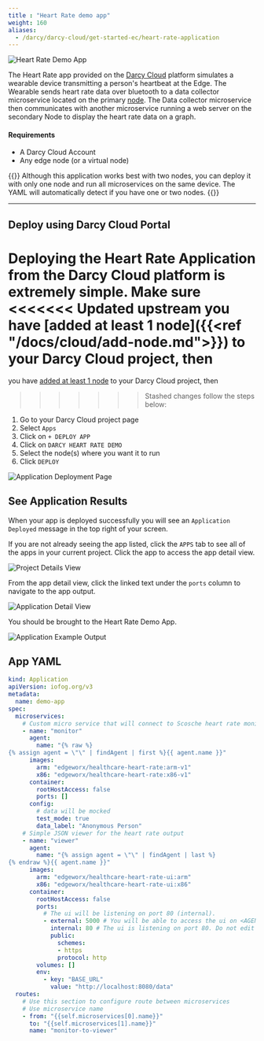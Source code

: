 ```yaml
---
title : "Heart Rate demo app"
weight: 160
aliases:
  - /darcy/darcy-cloud/get-started-ec/heart-rate-application
---
```

![Heart Rate Demo App](/images/15done.png)

The Heart Rate app provided on the [Darcy Cloud](../../more/terminology.md#darcy-cloud) platform simulates a wearable device
transmitting a person's heartbeat at the Edge. The Wearable sends heart rate data over bluetooth to
a data collector microservice located on the primary [node](../../more/terminology.md#node). The Data collector microservice then
communicates with another microservice running a web server on the secondary Node to display the
heart rate data on a graph.

#### Requirements

* A Darcy Cloud Account
* Any edge node (or a virtual node)

{{<alert>}} Although this application works best with two nodes, you can deploy it with only one
node and run all microservices on the same device. The YAML will automatically detect if you have
one or two nodes. {{</alert>}}

---

## Deploy using Darcy Cloud Portal

Deploying the Heart Rate Application from the Darcy Cloud platform is extremely simple. Make sure
<<<<<<< Updated upstream
you have [added at least 1 node]({{<ref "/docs/cloud/add-node.md">}}) to your Darcy Cloud project, then
=======
you have [added at least 1 node](../../cloud/portal/nodes/add-node.md) to your Darcy Cloud project, then
>>>>>>> Stashed changes
follow the steps below:

1. Go to your Darcy Cloud project page
2. Select `Apps`
3. Click on `+ DEPLOY APP`
4. Click on `DARCY HEART RATE DEMO`
5. Select the node(s) where you want it to run
6. Click `DEPLOY`

![Application Deployment Page](/images/12done.png)

## See Application Results

When your app is deployed successfully you will see an `Application Deployed` message in the top
right of your screen.

If you are not already seeing the app listed, click the `APPS` tab to see all of the apps in your
current project. Click the app to access the app detail view.

![Project Details View](/images/13done.png)

From the app detail view, click the linked text under the `ports` column to navigate to the app
output.

![Application Detail View](/images/14done.png)

You should be brought to the Heart Rate Demo App.

![Application Example Output](/images/15done.png)

## App YAML

```yaml
kind: Application
apiVersion: iofog.org/v3
metadata:
  name: demo-app
spec:
  microservices:
    # Custom micro service that will connect to Scosche heart rate monitor via Bluetooth
    - name: "monitor"
      agent:
        name: "{% raw %}
{% assign agent = \"\" | findAgent | first %}{{ agent.name }}"
      images:
        arm: "edgeworx/healthcare-heart-rate:arm-v1"
        x86: "edgeworx/healthcare-heart-rate:x86-v1"
      container:
        rootHostAccess: false
        ports: []
      config:
        # data will be mocked
        test_mode: true
        data_label: "Anonymous Person"
    # Simple JSON viewer for the heart rate output
    - name: "viewer"
      agent:
        name: "{% assign agent = \"\" | findAgent | last %}
{% endraw %}{{ agent.name }}"
      images:
        arm: "edgeworx/healthcare-heart-rate-ui:arm"
        x86: "edgeworx/healthcare-heart-rate-ui:x86"
      container:
        rootHostAccess: false
        ports:
          # The ui will be listening on port 80 (internal).
          - external: 5000 # You will be able to access the ui on <AGENT_IP>:5000
            internal: 80 # The ui is listening on port 80. Do not edit this.
            public:
              schemes:
              - https
              protocol: http
        volumes: []
        env:
          - key: "BASE_URL"
            value: "http://localhost:8080/data"
  routes:
    # Use this section to configure route between microservices
    # Use microservice name
    - from: "{{self.microservices[0].name}}"
      to: "{{self.microservices[1].name}}"
      name: "monitor-to-viewer"
```
